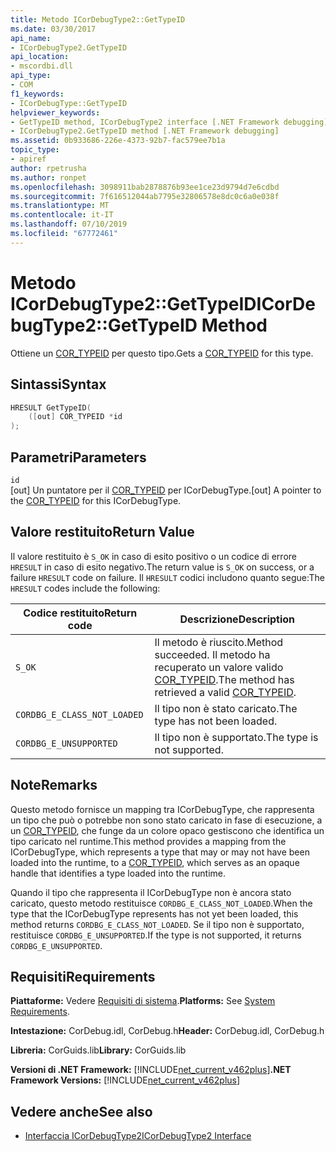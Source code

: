 ```yaml
---
title: Metodo ICorDebugType2::GetTypeID
ms.date: 03/30/2017
api_name:
- ICorDebugType2.GetTypeID
api_location:
- mscordbi.dll
api_type:
- COM
f1_keywords:
- ICorDebugType::GetTypeID
helpviewer_keywords:
- GetTypeID method, ICorDebugType2 interface [.NET Framework debugging]
- ICorDebugType2.GetTypeID method [.NET Framework debugging]
ms.assetid: 0b933686-226e-4373-92b7-fac579ee7b1a
topic_type:
- apiref
author: rpetrusha
ms.author: ronpet
ms.openlocfilehash: 3098911bab2878876b93ee1ce23d9794d7e6cdbd
ms.sourcegitcommit: 7f616512044ab7795e32806578e8dc0c6a0e038f
ms.translationtype: MT
ms.contentlocale: it-IT
ms.lasthandoff: 07/10/2019
ms.locfileid: "67772461"
---
```

# <a name="icordebugtype2gettypeid-method"></a><span data-ttu-id="fa266-102">Metodo ICorDebugType2::GetTypeID</span><span class="sxs-lookup"><span data-stu-id="fa266-102">ICorDebugType2::GetTypeID Method</span></span>
<span data-ttu-id="fa266-103">Ottiene un [COR_TYPEID](../../../../docs/framework/unmanaged-api/debugging/cor-typeid-structure.md) per questo tipo.</span><span class="sxs-lookup"><span data-stu-id="fa266-103">Gets a [COR_TYPEID](../../../../docs/framework/unmanaged-api/debugging/cor-typeid-structure.md) for this type.</span></span>  
  
## <a name="syntax"></a><span data-ttu-id="fa266-104">Sintassi</span><span class="sxs-lookup"><span data-stu-id="fa266-104">Syntax</span></span>  
  
```cpp  
HRESULT GetTypeID(  
    ([out] COR_TYPEID *id  
);  
```  
  
## <a name="parameters"></a><span data-ttu-id="fa266-105">Parametri</span><span class="sxs-lookup"><span data-stu-id="fa266-105">Parameters</span></span>  
 `id`  
 <span data-ttu-id="fa266-106">[out] Un puntatore per il [COR_TYPEID](../../../../docs/framework/unmanaged-api/debugging/cor-typeid-structure.md) per ICorDebugType.</span><span class="sxs-lookup"><span data-stu-id="fa266-106">[out] A pointer to the [COR_TYPEID](../../../../docs/framework/unmanaged-api/debugging/cor-typeid-structure.md) for this ICorDebugType.</span></span>  
  
## <a name="return-value"></a><span data-ttu-id="fa266-107">Valore restituito</span><span class="sxs-lookup"><span data-stu-id="fa266-107">Return Value</span></span>  
 <span data-ttu-id="fa266-108">Il valore restituito è `S_OK` in caso di esito positivo o un codice di errore `HRESULT` in caso di esito negativo.</span><span class="sxs-lookup"><span data-stu-id="fa266-108">The return value is `S_OK` on success, or a failure `HRESULT` code on failure.</span></span> <span data-ttu-id="fa266-109">Il `HRESULT` codici includono quanto segue:</span><span class="sxs-lookup"><span data-stu-id="fa266-109">The `HRESULT` codes include the following:</span></span>  
  
|<span data-ttu-id="fa266-110">Codice restituito</span><span class="sxs-lookup"><span data-stu-id="fa266-110">Return code</span></span>|<span data-ttu-id="fa266-111">Descrizione</span><span class="sxs-lookup"><span data-stu-id="fa266-111">Description</span></span>|  
|-----------------|-----------------|  
|`S_OK`|<span data-ttu-id="fa266-112">Il metodo è riuscito.</span><span class="sxs-lookup"><span data-stu-id="fa266-112">Method succeeded.</span></span> <span data-ttu-id="fa266-113">Il metodo ha recuperato un valore valido [COR_TYPEID](../../../../docs/framework/unmanaged-api/debugging/cor-typeid-structure.md).</span><span class="sxs-lookup"><span data-stu-id="fa266-113">The method has retrieved a valid [COR_TYPEID](../../../../docs/framework/unmanaged-api/debugging/cor-typeid-structure.md).</span></span>|  
|`CORDBG_E_CLASS_NOT_LOADED`|<span data-ttu-id="fa266-114">Il tipo non è stato caricato.</span><span class="sxs-lookup"><span data-stu-id="fa266-114">The type has not been loaded.</span></span>|  
|`CORDBG_E_UNSUPPORTED`|<span data-ttu-id="fa266-115">Il tipo non è supportato.</span><span class="sxs-lookup"><span data-stu-id="fa266-115">The type is not supported.</span></span>|  
  
## <a name="remarks"></a><span data-ttu-id="fa266-116">Note</span><span class="sxs-lookup"><span data-stu-id="fa266-116">Remarks</span></span>  
 <span data-ttu-id="fa266-117">Questo metodo fornisce un mapping tra ICorDebugType, che rappresenta un tipo che può o potrebbe non sono stato caricato in fase di esecuzione, a un [COR_TYPEID](../../../../docs/framework/unmanaged-api/debugging/cor-typeid-structure.md), che funge da un colore opaco gestiscono che identifica un tipo caricato nel runtime.</span><span class="sxs-lookup"><span data-stu-id="fa266-117">This method provides a mapping from the ICorDebugType, which represents a type that may or may not have been loaded into the runtime, to a [COR_TYPEID](../../../../docs/framework/unmanaged-api/debugging/cor-typeid-structure.md), which serves as an opaque handle that identifies a type loaded into the runtime.</span></span>  
  
 <span data-ttu-id="fa266-118">Quando il tipo che rappresenta il ICorDebugType non è ancora stato caricato, questo metodo restituisce `CORDBG_E_CLASS_NOT_LOADED`.</span><span class="sxs-lookup"><span data-stu-id="fa266-118">When the type that the ICorDebugType represents has not yet been loaded, this method returns `CORDBG_E_CLASS_NOT_LOADED`.</span></span>  <span data-ttu-id="fa266-119">Se il tipo non è supportato, restituisce `CORDBG_E_UNSUPPORTED`.</span><span class="sxs-lookup"><span data-stu-id="fa266-119">If the type is not supported, it returns `CORDBG_E_UNSUPPORTED`.</span></span>  
  
## <a name="requirements"></a><span data-ttu-id="fa266-120">Requisiti</span><span class="sxs-lookup"><span data-stu-id="fa266-120">Requirements</span></span>  
 <span data-ttu-id="fa266-121">**Piattaforme:** Vedere [Requisiti di sistema](../../../../docs/framework/get-started/system-requirements.md).</span><span class="sxs-lookup"><span data-stu-id="fa266-121">**Platforms:** See [System Requirements](../../../../docs/framework/get-started/system-requirements.md).</span></span>  
  
 <span data-ttu-id="fa266-122">**Intestazione:** CorDebug.idl, CorDebug.h</span><span class="sxs-lookup"><span data-stu-id="fa266-122">**Header:** CorDebug.idl, CorDebug.h</span></span>  
  
 <span data-ttu-id="fa266-123">**Libreria:** CorGuids.lib</span><span class="sxs-lookup"><span data-stu-id="fa266-123">**Library:** CorGuids.lib</span></span>  
  
 <span data-ttu-id="fa266-124">**Versioni di .NET Framework:** [!INCLUDE[net_current_v462plus](../../../../includes/net-current-v462plus-md.md)]</span><span class="sxs-lookup"><span data-stu-id="fa266-124">**.NET Framework Versions:** [!INCLUDE[net_current_v462plus](../../../../includes/net-current-v462plus-md.md)]</span></span>  
  
## <a name="see-also"></a><span data-ttu-id="fa266-125">Vedere anche</span><span class="sxs-lookup"><span data-stu-id="fa266-125">See also</span></span>

- [<span data-ttu-id="fa266-126">Interfaccia ICorDebugType2</span><span class="sxs-lookup"><span data-stu-id="fa266-126">ICorDebugType2 Interface</span></span>](../../../../docs/framework/unmanaged-api/debugging/icordebugtype2-interface.md)
